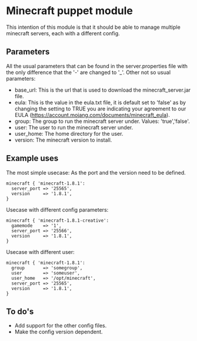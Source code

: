 Minecraft puppet module
=======================

This intention of this module is that it should be able to manage multiple minecraft servers, each with a different config.

Parameters
----------

All the usual parameters that can be found in the server.properties file with the only difference that the '-' are changed to '_'.
Other not so usual parameters:
- base_url:
  This is the url that is used to download the minecraft_server.jar file.
- eula:
  This is the value in the eula.txt file, it is default set to 'false' as by changing the setting to TRUE you are indicating your agreement to our EULA (https://account.mojang.com/documents/minecraft_eula).
- group:
  The group to run the minecraft server under.
  Values: 'true','false'.
- user:
  The user to run the minecraft server under.
- user_home:
  The home directory for the user.
- version:
  The minecraft version to install.

Example uses
------------

The most simple usecase:
As the port and the version need to be defined.

```puppet
minecraft { 'minecraft-1.8.1':
  server_port => '25565',
  version     => '1.8.1',
}
```

Usecase with different config parameters:

```puppet
minecraft { 'minecraft-1.8.1-creative':
  gamemode    => '1',
  server_port => '25566',
  version     => '1.8.1',
}
```

Usecase with different user:

```puppet
minecraft { 'minecraft-1.8.1':
  group       => 'somegroup',
  user        => 'someuser',
  user_home   => '/opt/minecraft',
  server_port => '25565',
  version     => '1.8.1',
}
```

To do's
-------

- Add support for the other config files.
- Make the config version dependent. 